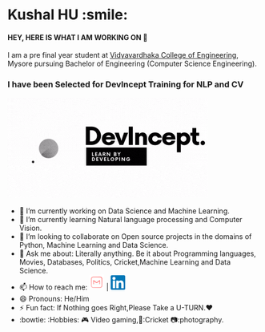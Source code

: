 <h1> Kushal HU :smile: </h1>
<h4> HEY, HERE IS WHAT I AM WORKING ON 👋 </h4>

I am a pre final year student at [Vidyavardhaka College of Engineering](https://vvce.ac.in/), Mysore  pursuing Bachelor of Engineering (Computer Science Engineering).

<h3>I have been Selected for DevIncept Training for NLP and CV</h3>

![DevIncept Training](Devincept.gif)


- 🔭 I’m currently working on Data Science and Machine Learning.
- 🌱 I’m currently learning Natural language processing and Computer Vision.
- 👯 I’m looking to collaborate on Open source projects in the domains of Python, Machine Learning and Data Science.
- 💬 Ask me about: Literally anything. Be it about Programming languages, Movies, Databases, Politics, Cricket,Machine Learning and Data Science.
- 📫 How to reach me: [![Gmail](Gmail.png)](hukushal@gmail.com) | [![LinkedIn](linkedin.png)](https://www.linkedin.com/in/kushal-hu-0bb3351a7/)
- 😄 Pronouns: He/Him
- ⚡ Fun fact: If Nothing goes Right,Please Take a U-TURN.:heart:
- :bowtie: :Hobbies: :video_game: Video gaming,🏏:Cricket 📷:photography.
